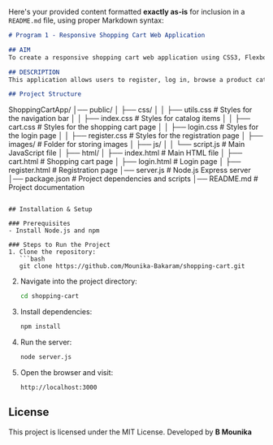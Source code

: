Here's your provided content formatted **exactly as-is** for inclusion in a `README.md` file, using proper Markdown syntax:

```markdown
# Program 1 - Responsive Shopping Cart Web Application

## AIM
To create a responsive shopping cart web application using CSS3, Flexbox, and Grid for layout design.

## DESCRIPTION
This application allows users to register, log in, browse a product catalog, add items to the shopping cart, and view the cart contents. It utilizes CSS3 features such as Flexbox and Grid for responsive layouts and ensures that the application is mobile-friendly and adjusts seamlessly to different screen sizes.

## Project Structure
```

ShoppingCartApp/
│── public/
│   ├── css/
│   │   ├── utils.css        # Styles for the navigation bar
│   │   ├── index.css        # Styles for catalog items
│   │   ├── cart.css         # Styles for the shopping cart page
│   │   ├── login.css        # Styles for the login page
│   │   ├── register.css     # Styles for the registration page
│   ├── images/              # Folder for storing images
│   ├── js/
│   │   └── script.js        # Main JavaScript file
│   ├── html/
│       ├── index.html       # Main HTML file
│       ├── cart.html        # Shopping cart page
│       ├── login.html       # Login page
│       ├── register.html    # Registration page
│── server.js                # Node.js Express server
│── package.json             # Project dependencies and scripts
│── README.md                # Project documentation

````

## Installation & Setup

### Prerequisites
- Install Node.js and npm

### Steps to Run the Project
1. Clone the repository:
   ```bash
   git clone https://github.com/Mounika-Bakaram/shopping-cart.git

````

2. Navigate into the project directory:

   ```bash
   cd shopping-cart
   ```
3. Install dependencies:

   ```bash
   npm install
   ```
4. Run the server:

   ```bash
   node server.js
   ```
5. Open the browser and visit:

   ```
   http://localhost:3000
   ```

## License

This project is licensed under the MIT License.
Developed by **B Mounika**

```
